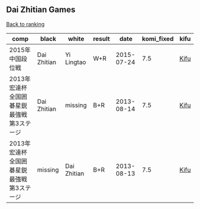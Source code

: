 ## Dai Zhitian Games

[Back to ranking](index.md)




| **comp** | **black** | **white** | **result** | **date** | **komi_fixed** | **kifu** | 
| --- | --- | --- | --- | --- | --- | --- |
| 2015年中国段位戦 | Dai Zhitian | Yi Lingtao | W+R | 2015-07-24 | 7.5 | [Kifu](https://kifudepot.net/kifucontents.php?id=QXefigWHPVmdz%2Btl2%2FuWdA%3D%3D) | 
| 2013年宏達杯全国囲碁星鋭最強戦第3ステージ | Dai Zhitian | missing | B+R | 2013-08-14 | 7.5 | [Kifu](https://kifudepot.net/kifucontents.php?id=Cr1pcyG37v4LjBH850XBsw%3D%3D) | 
| 2013年宏達杯全国囲碁星鋭最強戦第3ステージ | missing | Dai Zhitian | B+R | 2013-08-13 | 7.5 | [Kifu](https://kifudepot.net/kifucontents.php?id=wNtRObUQS1Ba9%2B6jacbf0Q%3D%3D) |




